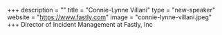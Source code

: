 +++
description = ""
title = "Connie-Lynne Villani"
type = "new-speaker"
website = "https://www.fastly.com"
image = "connie-lynne-villani.jpeg"
+++
Director of Incident Management at Fastly, Inc